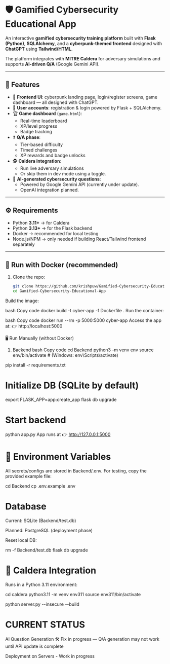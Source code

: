 # 🛡️ Gamified Cybersecurity Educational App

An interactive **gamified cybersecurity training platform** built with **Flask (Python)**, **SQLAlchemy**, and a **cyberpunk-themed frontend** designed with **ChatGPT** using **Tailwind/HTML**.  

The platform integrates with **MITRE Caldera** for adversary simulations and supports **AI-driven Q/A** (Google Gemini API).  


---

## 🚀 Features
- 🎨 **Frontend UI**: cyberpunk landing page, login/register screens, game dashboard — all designed with ChatGPT.
- 👥 **User accounts**: registration & login powered by Flask + SQLAlchemy.
- 🏆 **Game dashboard** (`game.html`):
  - Real-time leaderboard
  - XP/level progress
  - Badge tracking
- ❓ **Q/A phase**:
  - Tier-based difficulty
  - Timed challenges
  - XP rewards and badge unlocks
- 🕵️ **Caldera integration**:
  - Run live adversary simulations
  - Or skip them in dev mode using a toggle.
- 🤖 **AI-generated cybersecurity questions**:
  - Powered by Google Gemini API (currently under update).
  - OpenAI integration planned.

---

## ⚙️ Requirements
- Python **3.11+** → for Caldera
- Python **3.13+** → for the Flask backend  
- Docker → recommended for local testing  
- Node.js/NPM → only needed if building React/Tailwind frontend separately

---

## 🐳 Run with Docker (recommended)

1. Clone the repo:
   ```bash
   git clone https://github.com/krishpuw/Gamified-Cybersecurity-Educational-App.git
   cd Gamified-Cybersecurity-Educational-App
Build the image:

bash
Copy code
docker build -t cyber-app -f Dockerfile .
Run the container:

bash
Copy code
docker run --rm -p 5000:5000 cyber-app
Access the app at:
👉 http://localhost:5000

🖥️ Run Manually (without Docker)
1. Backend
bash
Copy code
cd Backend
python3 -m venv env
source env/bin/activate   # (Windows: env\Scripts\activate)

pip install -r requirements.txt

# Initialize DB (SQLite by default)
export FLASK_APP=app:create_app
flask db upgrade

# Start backend
python app.py
App runs at 👉 http://127.0.0.1:5000

# 🔑 Environment Variables

All secrets/configs are stored in Backend/.env.
For testing, copy the provided example file:

cd Backend
cp .env.example .env


# Database

Current: SQLite (Backend/test.db)

Planned: PostgreSQL (deployment phase)

Reset local DB:

rm -f Backend/test.db
flask db upgrade

# 🤖 Caldera Integration

Runs in a Python 3.11 environment:

cd caldera
python3.11 -m venv env311
source env311/bin/activate

python server.py --insecure --build

# CURRENT STATUS 
AI Question Generation
🛠️ Fix in progress — Q/A generation may not work until API update is complete

Deployment on Servers - Work in progress 

